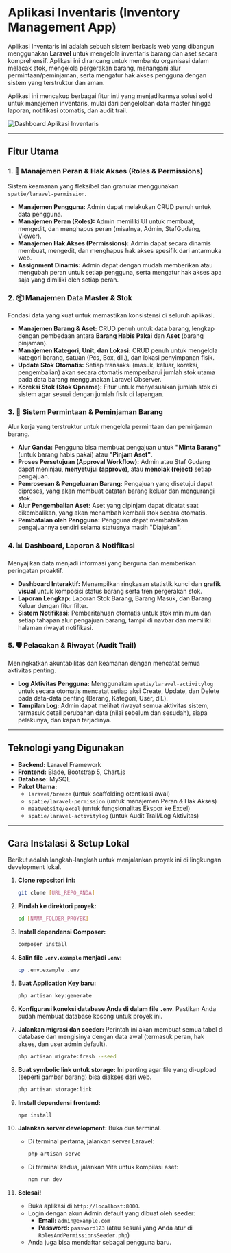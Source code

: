 # Aplikasi Inventaris (Inventory Management App)

Aplikasi Inventaris ini adalah sebuah sistem berbasis web yang dibangun menggunakan **Laravel** untuk mengelola inventaris barang dan aset secara komprehensif. Aplikasi ini dirancang untuk membantu organisasi dalam melacak stok, mengelola pergerakan barang, menangani alur permintaan/peminjaman, serta mengatur hak akses pengguna dengan sistem yang terstruktur dan aman.

Aplikasi ini mencakup berbagai fitur inti yang menjadikannya solusi solid untuk manajemen inventaris, mulai dari pengelolaan data master hingga laporan, notifikasi otomatis, dan audit trail.

![Dashboard Aplikasi Inventaris](https://drive.google.com/uc?export=view&id=1GT4uZTDfMCGzqdNBPvPu1RVOCWe2nuaq)

---

## Fitur Utama

### 1. 👑 Manajemen Peran & Hak Akses (Roles & Permissions)
Sistem keamanan yang fleksibel dan granular menggunakan `spatie/laravel-permission`.
- **Manajemen Pengguna:** Admin dapat melakukan CRUD penuh untuk data pengguna.
- **Manajemen Peran (Roles):** Admin memiliki UI untuk membuat, mengedit, dan menghapus peran (misalnya, Admin, StafGudang, Viewer).
- **Manajemen Hak Akses (Permissions):** Admin dapat secara dinamis membuat, mengedit, dan menghapus hak akses spesifik dari antarmuka web.
- **Assignment Dinamis:** Admin dapat dengan mudah memberikan atau mengubah peran untuk setiap pengguna, serta mengatur hak akses apa saja yang dimiliki oleh setiap peran.

### 2. 📦 Manajemen Data Master & Stok
Fondasi data yang kuat untuk memastikan konsistensi di seluruh aplikasi.
- **Manajemen Barang & Aset:** CRUD penuh untuk data barang, lengkap dengan pembedaan antara **Barang Habis Pakai** dan **Aset** (barang pinjaman).
- **Manajemen Kategori, Unit, dan Lokasi:** CRUD penuh untuk mengelola kategori barang, satuan (Pcs, Box, dll.), dan lokasi penyimpanan fisik.
- **Update Stok Otomatis:** Setiap transaksi (masuk, keluar, koreksi, pengembalian) akan secara otomatis memperbarui jumlah stok utama pada data barang menggunakan Laravel Observer.
- **Koreksi Stok (Stok Opname):** Fitur untuk menyesuaikan jumlah stok di sistem agar sesuai dengan jumlah fisik di lapangan.

### 3. 📑 Sistem Permintaan & Peminjaman Barang
Alur kerja yang terstruktur untuk mengelola permintaan dan peminjaman barang.
- **Alur Ganda:** Pengguna bisa membuat pengajuan untuk **"Minta Barang"** (untuk barang habis pakai) atau **"Pinjam Aset"**.
- **Proses Persetujuan (Approval Workflow):** Admin atau Staf Gudang dapat meninjau, **menyetujui (approve)**, atau **menolak (reject)** setiap pengajuan.
- **Pemrosesan & Pengeluaran Barang:** Pengajuan yang disetujui dapat diproses, yang akan membuat catatan barang keluar dan mengurangi stok.
- **Alur Pengembalian Aset:** Aset yang dipinjam dapat dicatat saat dikembalikan, yang akan menambah kembali stok secara otomatis.
- **Pembatalan oleh Pengguna:** Pengguna dapat membatalkan pengajuannya sendiri selama statusnya masih "Diajukan".

### 4. 📊 Dashboard, Laporan & Notifikasi
Menyajikan data menjadi informasi yang berguna dan memberikan peringatan proaktif.
- **Dashboard Interaktif:** Menampilkan ringkasan statistik kunci dan **grafik visual** untuk komposisi status barang serta tren pergerakan stok.
- **Laporan Lengkap:** Laporan Stok Barang, Barang Masuk, dan Barang Keluar dengan fitur filter.
- **Sistem Notifikasi:** Pemberitahuan otomatis untuk stok minimum dan setiap tahapan alur pengajuan barang, tampil di navbar dan memiliki halaman riwayat notifikasi.

### 5. 🛡️ Pelacakan & Riwayat (Audit Trail)
Meningkatkan akuntabilitas dan keamanan dengan mencatat semua aktivitas penting.
- **Log Aktivitas Pengguna:** Menggunakan `spatie/laravel-activitylog` untuk secara otomatis mencatat setiap aksi Create, Update, dan Delete pada data-data penting (Barang, Kategori, User, dll.).
- **Tampilan Log:** Admin dapat melihat riwayat semua aktivitas sistem, termasuk detail perubahan data (nilai sebelum dan sesudah), siapa pelakunya, dan kapan terjadinya.

---

## Teknologi yang Digunakan

- **Backend:** Laravel Framework
- **Frontend:** Blade, Bootstrap 5, Chart.js
- **Database:** MySQL
- **Paket Utama:**
    - `laravel/breeze` (untuk scaffolding otentikasi awal)
    - `spatie/laravel-permission` (untuk manajemen Peran & Hak Akses)
    - `maatwebsite/excel` (untuk fungsionalitas Ekspor ke Excel)
    - `spatie/laravel-activitylog` (untuk Audit Trail/Log Aktivitas)

---

## Cara Instalasi & Setup Lokal

Berikut adalah langkah-langkah untuk menjalankan proyek ini di lingkungan development lokal.

1.  **Clone repositori ini:**
    ```bash
    git clone [URL_REPO_ANDA]
    ```

2.  **Pindah ke direktori proyek:**
    ```bash
    cd [NAMA_FOLDER_PROYEK]
    ```

3.  **Install dependensi Composer:**
    ```bash
    composer install
    ```

4.  **Salin file `.env.example` menjadi `.env`:**
    ```bash
    cp .env.example .env
    ```

5.  **Buat Application Key baru:**
    ```bash
    php artisan key:generate
    ```

6.  **Konfigurasi koneksi database Anda di dalam file `.env`**. Pastikan Anda sudah membuat database kosong untuk proyek ini.

7.  **Jalankan migrasi dan seeder:**
    Perintah ini akan membuat semua tabel di database dan mengisinya dengan data awal (termasuk peran, hak akses, dan user admin default).
    ```bash
    php artisan migrate:fresh --seed
    ```

8.  **Buat symbolic link untuk storage:**
    Ini penting agar file yang di-upload (seperti gambar barang) bisa diakses dari web.
    ```bash
    php artisan storage:link
    ```

9.  **Install dependensi frontend:**
    ```bash
    npm install
    ```

10. **Jalankan server development:**
    Buka dua terminal.
    * Di terminal pertama, jalankan server Laravel:
        ```bash
        php artisan serve
        ```
    * Di terminal kedua, jalankan Vite untuk kompilasi aset:
        ```bash
        npm run dev
        ```

11. **Selesai!**
    * Buka aplikasi di `http://localhost:8000`.
    * Login dengan akun Admin default yang dibuat oleh seeder:
        * **Email:** `admin@example.com`
        * **Password:** `password123` (atau sesuai yang Anda atur di `RolesAndPermissionsSeeder.php`)
    * Anda juga bisa mendaftar sebagai pengguna baru.
